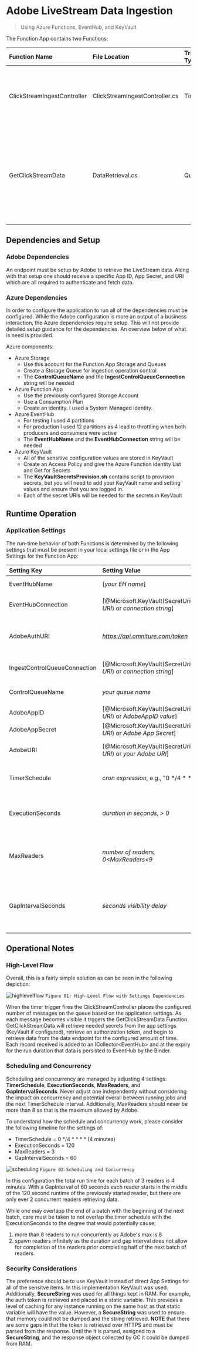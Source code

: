 # Adobe LiveStream Data Ingestion 
> Using Azure Functions, EventHub, and KeyVault

The Function App contains two Functions: 

|Function Name|File Location|Trigger Type|Description|
| :--- | :--- | :--- | :--- | 
|ClickStreamIngestController|ClickStreamIngestController.cs|Timer|Controls the ingestion Function by placing messages on the queue.|
|GetClickStreamData|DataRetrieval.cs|Queue|Reads data from the Adobe LiveStream endpoint for the configured duration of time and sends the messages to an EventHub|

## Dependencies and Setup
### Adobe Dependencies
An endpoint must be setup by Adobe to retrieve the LiveStream data.  Along with that setup one should receive a specific App ID, App Secret, and URI which are all required to authenticate and fetch data.  
### Azure Dependencies
In order to configure the application to run all of the dependencies must be configured.  While the Adobe configuration is more an output of a business interaction, the Azure dependencies require setup.  This will not provide detailed setup guidance for the dependencies.  An overview below of what is need is provided.

Azure components:
* Azure Storage
  * Use this account for the Function App Storage and Queues
  * Create a Storage Queue for ingestion operation control
  * The **ControlQueueName** and the **IngestControlQueueConnection** string will be needed
* Azure Function App
  * Use the previously configured Storage Account
  * Use a Consumption Plan
  * Create an identity.  I used a System Managed identity.
* Azure EventHub
  * For testing I used 4 partitions
  * For production I used 12 partitions as 4 lead to throttling when both producers and consumers were active
  * The **EventHubName** and the **EventHubConnection** string will be needed
* Azure KeyVault
  * All of the sensitive configuration values are stored in KeyVault
  * Create an Access Policy and give the Azure Function identity List and Get for Secrets
  * The **KeyVaultSecretsProvision.sh** contains script to provision secrets, but you will need to add your KeyVault name and setting values and ensure that you are logged in.
  * Each of the secret URIs will be needed for the secrets in KeyVault
  

## Runtime Operation
### Application Settings
The run-time behavior of both Functions is determined by the following settings that must be present in your local settings file or in the App Settings for the Function App:

|Setting Key|Setting Value|Description|
| :--- | :--- | :--- | 
|EventHubName| [*your EH name*] | Target EventHub for incoming messages.|
|EventHubConnection| [@Microsoft.KeyVault(SecretUri=*your URI*) or *connection string*]| Used by the Binder to establish connection to EventHub|
|AdobeAuthURI| *https://api.omniture.com/token*| Used to retrieve auth token.  The known public endpoint is noted here, but one should double check there hasn't been a change.|
|IngestControlQueueConnection| [@Microsoft.KeyVault(SecretUri=*your URI*) or *connection string*]| Used by the Binder to connect to the Storage Queue.| 
|ControlQueueName| *your queue name*| Used by the Binder to connect to the proper Storage Queue.|
|AdobeAppID| [@Microsoft.KeyVault(SecretUri=*your URI*) or *AdobeAppID value*]| Used in the Authentication process.|
|AdobeAppSecret| [@Microsoft.KeyVault(SecretUri=*your URI*) or *Adobe App Secret*]| Used in the Authentication process.|
|AdobeURI| [@Microsoft.KeyVault(SecretUri=*your URI*) or *your Adobe URI*]| This is the endpoint provided by Adobe from which to retrieve data.|
|TimerSchedule|*cron expression*, e.g., "0 \*/4 \* \* \* \*"| Used by the Binder to control the firing of the **ClickStreamIngestController** Function.|
|ExecutionSeconds| *duration in seconds, > 0*| Used by the **GetClickStreamData** Function to determine how long to fetch data from Adobe.|
|MaxReaders| *number of readers, 0<MaxReaders<9*| Controls the number of messages populated on the queue to trigger acquistion Functions. This must be > 0 and Adobe allows no more than 8 concurrent readers.|
|GapIntervalSeconds| *seconds visibility delay*| This controls the number of seconds before each subsequent message on the queue is visible.  The interval is multiplied by the message number with index origin of 0.|

## Operational Notes
### High-Level Flow
Overall, this is a fairly simple solution as can be seen in the following depiction:

![highlevelflow](https://raw.githubusercontent.com/jofultz/AdobeClickStreamIngestion/master/images/HighLevelFlow.png)
`Figure 01: High-Level Flow with Settings Dependencies`

When the timer trigger fires the ClickStreamController places the configured number of messages on the queue based on the application settings.  As each message becomes visible it trggers the GetClickStreamData Function.  GetClickStreamData will retrieve needed secrets from the app settings (KeyVault if configured), retrieve an authorization token, and begin to retrieve data from the data endpoint for the configured amount of time.  Each record received is added to an ICollector\<EventHub\> and at the expiry for the run duration that data is persisted to EventHub by the Binder.
### Scheduling and Concurrency
Scheduling and concurrency are managed by adjusting 4 settings: **TimerSchedule**, **ExecutionSeconds**, **MaxReaders**, and **GapIntervalSeconds**.  Never adjust one independently without considering the impact on concurrency and potential overall between running jobs and the next TimerSchedule interval.  Additionally, MaxReaders should never be more than 8 as that is the maximum allowed by Adobe.

To understand how the schedule and concurrency work, please consider the following timeline for the settings of:

* TimerSchedule = 0 \*/4 \* \* \* \*     (4 minutes)
* ExecutionSeconds = 120
* MaxReaders = 3
* GapIntervalSeconds = 60

![scheduling](https://raw.githubusercontent.com/jofultz/AdobeClickStreamIngestion/master/images/schedulingconcurrencytimeline.png)
`Figure 02:Scheduling and Concurrency`

In this configuration the total run time for each batch of 3 readers is 4 minutes.  With a GapInterval of 60 seconds each reader starts in the middle of the 120 second runtime of the previously started reader, but there are only ever 2 concurrent readers retrieving data.

While one may overlapp the end of a batch with the beginning of the next batch, care must be taken to not overlap the timer schedule with the ExecutionSeconds to the degree that would potentially cause:
1. more than 8 readers to run concurrently as Adobe's max is 8
2. spawn readers infinitely as the duration and gap interval does not allow for completion of the readers prior completing half of the next batch of readers.

### Security Considerations
The preference should be to use KeyVault instead of direct App Settings for all of the sensitve items.  In this implementation KeyVault was used.  Additionally, **SecureString** was used for all things kept in RAM.  For example, the auth token is retrieved and placed in a static variable.  This provides a level of caching for any instance running on the same host as that static variable will have the value.  However, a **SecureString** was used to ensure that memory could not be dumped and the string retrieved.  **NOTE** that there are some gaps in that the token is retrieved over HTTPS and must be parsed from the response.  Until the it is parsed, assigned to a **SecureString**, and the response object collected by GC it could be dumped from RAM.
